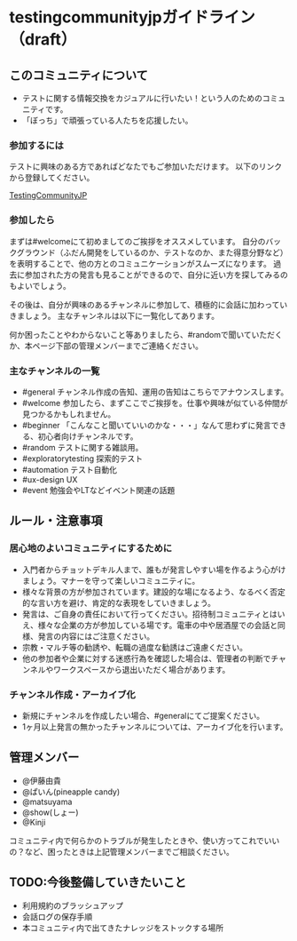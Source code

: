 # testingcommunityjpガイドライン（draft）

## このコミュニティについて
- テストに関する情報交換をカジュアルに行いたい！という人のためのコミュニティです。
- 「ぼっち」で頑張っている人たちを応援したい。

### 参加するには
テストに興味のある方であればどなたでもご参加いただけます。
以下のリンクから登録してください。

[TestingCommunityJP](https://join.slack.com/t/testingcommunityjp/shared_invite/enQtMzI1OTYyMTQxMDExLTQ1M2MyYWI2ZDdlMjJkZDNmOWUwM2ZlYjljNzFiYmM1ZTJhNzM1YjI5MDMzM2JhNDllMzc2M2VhNzI1MGIwNjc)

### 参加したら
まずは#welcomeにて初めましてのご挨拶をオススメしています。
自分のバックグラウンド（ふだん開発をしているのか、テストなのか、また得意分野など）を表明することで、他の方とのコミュニケーションがスムーズになります。
過去に参加された方の発言も見ることができるので、自分に近い方を探してみるのもよいでしょう。

その後は、自分が興味のあるチャンネルに参加して、積極的に会話に加わっていきましょう。
主なチャンネルは以下に一覧化してあります。

何か困ったことやわからないこと等ありましたら、#randomで聞いていただくか、本ページ下部の管理メンバーまでご連絡ください。

### 主なチャンネルの一覧

- \#general チャンネル作成の告知、運用の告知はこちらでアナウンスします。
- \#welcome 参加したら、まずここでご挨拶を。仕事や興味が似ている仲間が見つかるかもしれません。
- \#beginner 「こんなこと聞いていいのかな・・・」なんて思わずに発言できる、初心者向けチャンネルです。
- \#random テストに関する雑談用。
- \#exploratorytesting 探索的テスト
- \#automation テスト自動化
- \#ux-design UX
- \#event 勉強会やLTなどイベント関連の話題

## ルール・注意事項

### 居心地のよいコミュニティにするために
- 入門者からチョットデキル人まで、誰もが発言しやすい場を作るよう心がけましょう。マナーを守って楽しいコミュニティに。
- 様々な背景の方が参加されています。建設的な場になるよう、なるべく否定的な言い方を避け、肯定的な表現をしていきましょう。
- 発言は、ご自身の責任において行ってください。招待制コミュニティとはいえ、様々な企業の方が参加している場です。電車の中や居酒屋での会話と同様、発言の内容にはご注意ください。
- 宗教・マルチ等の勧誘や、転職の過度な勧誘はご遠慮ください。
- 他の参加者や企業に対する迷惑行為を確認した場合は、管理者の判断でチャンネルやワークスペースから退出いただく場合があります。

### チャンネル作成・アーカイブ化
- 新規にチャンネルを作成したい場合、#generalにてご提案ください。
- 1ヶ月以上発言の無かったチャンネルについては、アーカイブ化を行います。

## 管理メンバー
- @伊藤由貴
- @ぱいん(pineapple candy) 
- @matsuyama 
- @show(しょー) 
- @Kinji

コミュニティ内で何らかのトラブルが発生したときや、使い方ってこれでいいの？など、困ったときは上記管理メンバーまでご相談ください。

## TODO:今後整備していきたいこと
- 利用規約のブラッシュアップ
- 会話ログの保存手順
- 本コミュニティ内で出てきたナレッジをストックする場所
